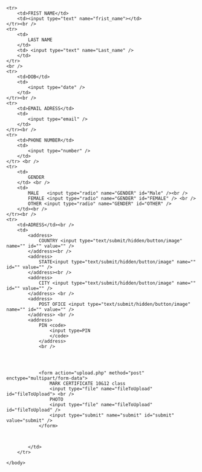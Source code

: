 <!DoCTYPE html>
<html>
<head>
    <title>
        JoB APPLICATIOP.from hacker
    </title>
    
    
    
</head>


<body>
    
    
    <tr>
        <td>FRIST NAME</td>
        <td><input type="text" name="frist_name"></td>
    </tr><br />
    <tr>
        <td>
            LAST NAME
        </td>
        <td> <input type="text" name="Last_name" />
        </td>
    </tr>
    <br />
    <tr>
        <td>DOB</td>
        <td>
            <input type="date" />
        </td>
    </tr><br />
    <tr>
        <td>EMAIL ADRESS</td>
        <td>
            <input type="email" />
        </td>
    </tr><br />
    <tr>
        <td>PHONE NUMBER</td>
        <td>
            <input type="number" />
        </td>
    </tr> <br />
    <tr>
        <td>
            GENDER
        </td> <br />
        <td>
            MALE   <input type="radio" name="GENDER" id="Male" /><br />
            FEMALE <input type="radio" name="GENDER" id="FEMALE" /> <br />
            OTHER <input type="radio" name="GENDER" id="OTHER" />
        </td><br />
    </tr><br />
    <tr>
        <td>ADRESS</td><br />
        <td>
            <address>
                COUNTRY <input type="text/submit/hidden/button/image" name="" id="" value="" />
            </address><br />
            <address>
                STATE<input type="text/submit/hidden/button/image" name="" id="" value="" />
            </address><br />
            <address>
                CITY <input type="text/submit/hidden/button/image" name="" id="" value="" />
            </address> <br />
            <address>
                POST OFICE <input type="text/submit/hidden/button/image" name="" id="" value="" />
            </address> <br />
            <address>
                PIN <code>
                    <input type=PIN
                    </code>
                </address>
                <br />




                <form action="upload.php" method="post" enctype="multipart/form-data">
                    MARK CERTIFICATE 10&12 class
                    <input type="file" name="fileToUpload" id="fileToUpload"> <br />
                    PHOTO
                    <input type="file" name="fileToUpload" id="fileToUpload" />
                    <input type="submit" name="submit" id="submit" value="submit" />
                </form>



            </td>
        </tr>

    </body>
</html>
